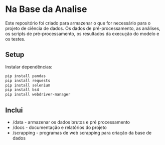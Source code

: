 # Na Base da Analise

Este repositório foi criado para armazenar o que for necessário para o projeto de ciência de dados. Os dados de pré-processamento, as análises, os scripts de pré-processamento, os resultados da execução do modelo e os testes.

## Setup

Instalar dependências:

```bash
pip install pandas
pip install requests
pip install selenium
pip install bs4
pip install webdriver-manager
```

## Inclui

- /data - armazenar os dados brutos e pré processamento
- /docs - documentação e relatórios do projeto
- /scrapping - programas de web scrapping para criação da base de dados
